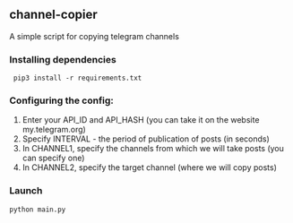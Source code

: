 ## channel-copier
A simple script for copying telegram channels

### Installing dependencies
```
 pip3 install -r requirements.txt  
```
### Configuring the config:

1. Enter your API_ID and API_HASH (you can take it on the website my.telegram.org)
2. Specify INTERVAL - the period of publication of posts (in seconds)
3. In CHANNEL1, specify the channels from which we will take posts (you can specify one)
4. In CHANNEL2, specify the target channel (where we will copy posts)

### Launch
```
python main.py
```